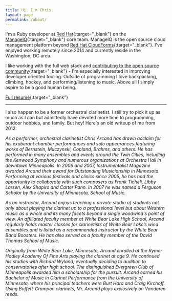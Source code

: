 ```yaml
---
title: Hi. I'm Chris.
layout: page
permalink: /about/
---
```


I'm a Ruby developer at [Red Hat][1]{:target="_blank"} on the [ManageIQ][2]{:target="_blank"} core team. ManageIQ
is the open source cloud management platform beyond [Red Hat CloudForms][3]{:target="_blank"}.
I've enjoyed working remotely since 2014 and currently reside in the
Washington, DC area.

I like working with the full web stack and [contributing to the open source
community][5]{:target="_blank"} - I'm especially interested in improving developer oriented tooling.
Outside of programming I love backpacking, climbing, hockey, and
performing/listening to music. Above all I simply aspire to be a good human
being.

[Full resumé][6]{:target="_blank"}

---

I also happen to be a former orchestral clarinetist. I still try to pick it up
as much as I can but admittedly have devoted more time to programming, outdoor
hobbies, and family. But hey! Here's an old writeup of me from 2012:

<p style="font-style: italic;">
As a performer, orchestral clarinetist Chris Arcand has drawn acclaim for his exuberant chamber performances and solo
appearances featuring works of Bernstein, Muczynski, Copland, Brahms, and others. He has performed in many ensembles and
events around the Twin Cities, including the Kenwood Symphony and numerous organizations at Orchestra Hall in downtown
Minneapolis. In 2006 and 2007, Instrumentalist Magazine awarded Arcand their award for Outstanding Musicianship in
Minnesota. Performing at various festivals and clinics since 2005, he has had the opportunity to collaborate with such
composers as Frank Ticheli, Libby Larsen, Alex Shapiro and Carter Pann. In 2007 he was named a Ferguson Scholar by the
University of Minnesota, School of Music.
</p>

<p style="font-style: italic;">
As an instructor, Arcand enjoys teaching a private studio of students not only about playing the clarinet up to a
professional level but about Western music as a whole and its many facets beyond a single woodwind's point of view. An
affiliated faculty member at White Bear Lake High School, Arcand regularly holds master classes for clarinetists of
White Bear Lake’s wind ensembles and is listed as a recommended instructor by the White Bear Band Boosters. He has also
served as a faculty member of the David Thomas School of Music.
</p>

<p style="font-style: italic;">
Originally from White Bear Lake, Minnesota, Arcand enrolled at the Rymer Hadley Academy Of Fine Arts playing the
clarinet at age 9. He continued his studies with Richard Wyland, eventually deciding to audition to conservatories after
high school. The distinguished Evergreen Club of Minneapolis awarded him a scholarship for the pursuit. Arcand earned
his Bachelor of Music in Clarinet Performance from the University of Minnesota, where his principal teachers were Burt
Hara and Craig Kirchoff. Using Buffett-Crampon clarinets, Mr. Arcand plays exclusively on Vandoren reeds.
</p>

[1]: http://www.redhat.com
[2]: http://manageiq.org
[3]: https://www.redhat.com/en/technologies/cloud-computing/cloudforms
[4]: http://manageiq.org/community/team/
[5]: https://github.com/chrisarcand
[6]: https://chrisarcand.com/CPA_resume.pdf
